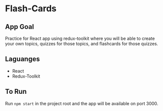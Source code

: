 
# Flash-Cards

## App Goal
Practice for React app using redux-toolkit where you will be able to create your own topics, quizzes for those topics, and flashcards for those quizzes.

## Laguanges
- React
- Redux-Toolkit

## To Run

Run `npm start` in the project root and the app will be available on port 3000.

